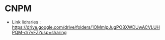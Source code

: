 # CNPM
- Link lidraries : https://drive.google.com/drive/folders/1OMmlpJugPO8XWDUwACVLUHPQM-dr7vFZ?usp=sharing
